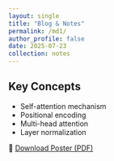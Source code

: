 ```yaml
---
layout: single
title: "Blog & Notes"
permalink: /md1/
author_profile: false
date: 2025-07-23
collection: notes
---
```


## Key Concepts

- Self-attention mechanism
- Positional encoding
- Multi-head attention
- Layer normalization

📎 [Download Poster (PDF)](https://renyixin666.github.io/files/paper1.pdf)

